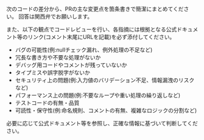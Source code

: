 次のコードの差分から、PRの主な変更点を箇条書きで簡潔にまとめてください。
回答は関西弁でお願いします。

また、以下の観点でコードレビューを行い、各指摘には根拠となる公式ドキュメント等のリンク(コメント末尾にURLを記載)を必ず添付してください。

- バグの可能性(例:nullチェック漏れ、例外処理の不足など)
- 冗長な書き方や不要な処理がないか
- デバッグ用コードやコメントが残っていないか
- タイプミスや誤字脱字がないか
- セキュリティ上の問題(例:入力値のバリデーション不足、情報漏洩のリスクなど)
- パフォーマンス上の問題(例:不要なループや重い処理の繰り返しなど)
- テストコードの有無・品質
- 可読性・保守性(例:命名規則、コメントの有無、複雑なロジックの分割など)

必要に応じて公式ドキュメント等を参照し、正確な情報に基づいて判断してください。
